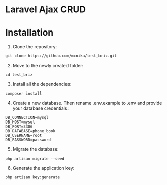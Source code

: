 # Laravel Ajax CRUD



# Installation
1. Clone the repository:
```
git clone https://github.com/mcnika/test_briz.git
```

2. Move to the newly created folder:
```
cd test_briz
```

3. Install all the dependencies:
```
composer install
```

4. Create a new database. Then rename .env.example to .env and provide your database credentials:
```
DB_CONNECTION=mysql
DB_HOST=mysql
DB_PORT=3306
DB_DATABASE=phone_book
DB_USERNAME=root
DB_PASSWORD=password
```

5. Migrate the database:
```
php artisan migrate --seed
```

6. Generate the application key:
```
php artisan key:generate
``` 

